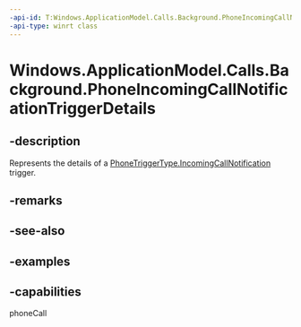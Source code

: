 ```yaml
---
-api-id: T:Windows.ApplicationModel.Calls.Background.PhoneIncomingCallNotificationTriggerDetails
-api-type: winrt class
---
```


# Windows.ApplicationModel.Calls.Background.PhoneIncomingCallNotificationTriggerDetails

<!--
public sealed class PhoneIncomingCallNotificationTriggerDetails
-->

## -description

Represents the details of a [PhoneTriggerType.IncomingCallNotification](phonetriggertype.md) trigger.

## -remarks

## -see-also

## -examples

## -capabilities
phoneCall
